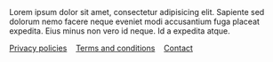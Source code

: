 <!-- material icons -->
<link rel="stylesheet" href="https://fonts.googleapis.com/icon?family=Material+Icons" />
<go-footer
  links="[
{
  label: 'Features',
  icon: 'star',
  children: [
    {
      label: 'Home',
      url: '#',
      icon: 'home'
    },
    {
      label: 'About',
      url: '#',
      icon: 'info'
    },
    {
      label: 'Contact',
      url: '#',
      icon: 'contact_mail'
    }
  ]
},
{
  label: 'Get involved',
  url: '#',
  children: [
    {
      label: 'Bug report',
      url: '#',
    },
    {
      label: 'Feature request',
      url: '#',
    },
    {
      label: 'Development guide',
      url: '#',
    },
  ],
},
{
  label: 'Community',
  icon: 'people',
  children: [
    {
      label: 'Discord',
      url: 'https://discord.gg/g7cuQAdPfS',
      linkAttr: {
        target: '_blank',
        rel: 'noopener noreferrer'
      }
    },
    {
      label: 'Twitter',
      url: 'https://twitter.com/go-components',
      linkAttr: {
        target: '_blank',
        rel: 'noopener noreferrer'
      }
    },
  ],
},
]"
>
  <div slot="copyright">
    Lorem ipsum dolor sit amet, consectetur adipisicing elit. Sapiente sed dolorum nemo facere neque eveniet modi accusantium fuga placeat expedita. Eius minus
    non vero id neque. Id a expedita atque.
  </div>

  <div slot="footer-bottom">
    <style>
      .link-list {
        display: flex;
        list-style: none;
        padding: 0;
        gap: 1rem;
        font-size: var(--go-size--1);
      }
    </style>
    <ul class="link-list">
      <li>
        <a href="#">Privacy policies</a>
      </li>
      <li>
        <a href="#">Terms and conditions</a>
      </li>
      <li>
        <a href="#">Contact</a>
      </li>
    </ul>
  </div>
</go-footer>
